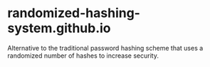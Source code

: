 # randomized-hashing-system.github.io
Alternative to the traditional password hashing scheme that uses a randomized number of hashes to increase security. 
